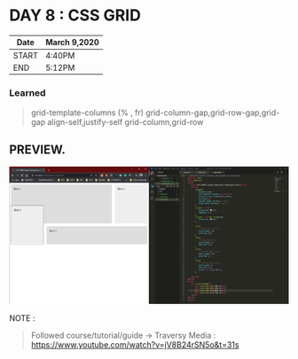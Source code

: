 # DAY 8 : CSS GRID

| Date | March 9,2020 |
| ------ | ------ |
| START |4:40PM |
| END | 5:12PM |

### Learned 
> grid-template-columns (% , fr)
> grid-column-gap,grid-row-gap,grid-gap
> align-self,justify-self
> grid-column,grid-row

## PREVIEW.
![Preview](preview.jpg)


NOTE : 
> Followed course/tutorial/guide -> Traversy Media : https://www.youtube.com/watch?v=jV8B24rSN5o&t=31s

